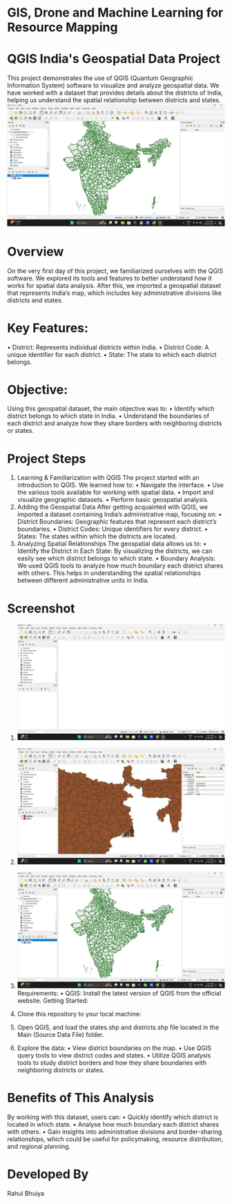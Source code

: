 # GIS, Drone and Machine Learning for Resource Mapping 
# QGIS India's Geospatial Data Project
This project demonstrates the use of QGIS (Quantum Geographic Information System) software to visualize and analyze geospatial data. We have worked with a dataset that provides details about the districts of India, helping us understand the spatial relationship between districts and states.
![A-1-3](https://github.com/RBhuiya/GIS-Drone-and-Machine-Learning-for-Resource-Mapping/blob/5228f2917970fed0d78ffc7a2327687a769a8196/Screenshot/A-1-3.jpg)

# Overview
On the very first day of this project, we familiarized ourselves with the QGIS software. We explored its tools and features to better understand how it works for spatial data analysis. After this, we imported a geospatial dataset that represents India’s map, which includes key administrative divisions like districts and states.

# Key Features:
•	District: Represents individual districts within India.
•	District Code: A unique identifier for each district.
•	State: The state to which each district belongs.

# Objective:
Using this geospatial dataset, the main objective was to:
•	Identify which district belongs to which state in India.
•	Understand the boundaries of each district and analyze how they share borders with neighboring districts or states.

# Project Steps
1. Learning & Familiarization with QGIS
The project started with an introduction to QGIS. We learned how to:
•	Navigate the interface.
•	Use the various tools available for working with spatial data.
•	Import and visualize geographic datasets.
•	Perform basic geospatial analysis.
2. Adding the Geospatial Data
After getting acquainted with QGIS, we imported a dataset containing India’s administrative map, focusing on:
•	District Boundaries: Geographic features that represent each district’s boundaries.
•	District Codes: Unique identifiers for every district.
•	States: The states within which the districts are located.
3. Analyzing Spatial Relationships
The geospatial data allows us to:
•	Identify the District in Each State: By visualizing the districts, we can easily see which district belongs to which state.
•	Boundary Analysis: We used QGIS tools to analyze how much boundary each district shares with others. This helps in understanding the spatial relationships between different administrative units in India.

# Screenshot
1. ![A-1-1](https://github.com/RBhuiya/GIS-Drone-and-Machine-Learning-for-Resource-Mapping/blob/dc7b7e80bf6f31dcd3dac2f7df975c6e81ec068b/Screenshot/A-1-1.png)
2. ![A-1-2](https://github.com/RBhuiya/GIS-Drone-and-Machine-Learning-for-Resource-Mapping/blob/1d5e195911a5d99744aa481dabd19b3d9ea396d5/Screenshot/A-1-2.png)
3. ![A-1-3](https://github.com/RBhuiya/GIS-Drone-and-Machine-Learning-for-Resource-Mapping/blob/5228f2917970fed0d78ffc7a2327687a769a8196/Screenshot/A-1-3.jpg)
Requirements:
•	QGIS: Install the latest version of QGIS from the official website.
Getting Started:
1.	Clone this repository to your local machine:

2.	Open QGIS, and load the states.shp and districts.shp file located in the Main (Source Data File) folder.
3.	Explore the data:
•	View district boundaries on the map.
•	Use QGIS query tools to view district codes and states.
•	Utilize QGIS analysis tools to study district borders and how they share boundaries with neighboring districts or states.

# Benefits of This Analysis
By working with this dataset, users can:
•	Quickly identify which district is located in which state.
•	Analyse how much boundary each district shares with others.
•	Gain insights into administrative divisions and border-sharing relationships, which could be useful for policymaking, resource distribution, and regional planning.

# Developed By
Rahul Bhuiya 



